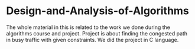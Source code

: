 # Design-and-Analysis-of-Algorithms
The whole material in this is related to the work we done during the algorithms course and project. Project is about finding the congested path in busy traffic with given constraints. We did the project in C language.

